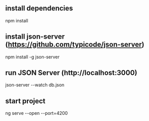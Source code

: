 ## install dependencies

npm install

## install json-server (https://github.com/typicode/json-server)

npm install -g json-server

## run JSON Server (http://localhost:3000)
   
json-server --watch db.json 

## start project

ng serve --open --port=4200
